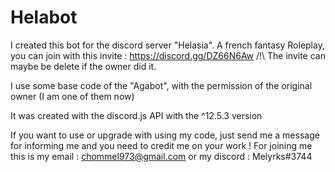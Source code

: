 # Helabot

I created this bot for the discord server "Helasia". A french fantasy Roleplay, you can join with this invite : https://discord.gg/DZ66N6Aw /!\ The invite can maybe be delete if the owner did it. 

I use some base code of the "Agabot", with the permission of the original owner (I am one of them now)

It was created with the discord.js API with the ^12.5.3 version

If you want to use or upgrade with using my code, just send me a message for informing me and you need to credit me on your work !
For joining me this is my email : chommel973@gmail.com or my discord : Melyrks#3744

